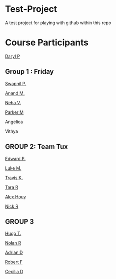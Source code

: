 # Test-Project
A test project for playing with github within this repo


# Course Participants

[Daryl P](https://github.com/darylposnett)

**Group 1 : Friday**
-

[Swapnil P.](https://github.com/swap357)

[Anand M.](https://github.com/AnandMasurkar)

[Neha V.](https://github.com/nehavij)

[Parker M](https://github.com/ParkerMartinez)

Angelica

Vithya



**GROUP 2: Team Tux**
-

[Edward P.](https://github.com/ejprok)

[Luke M.](https://github.com/DarkOhms)

[Travis K.](https://github.com/traviskeri)

[Tara R](https://github.com/tararosss)

[Alex Houy](https://github.com/imole209)

[Nick R](https://github.com/ryanrentschler)

**GROUP 3**
-

[Hugo T.](https://github.com/hugotavares225)

[Nolan R](https://github.com/danolanater)

[Adrian D](https://github.com/adavid3)

[Robert F](https://github.com/robertfcsus)

[Cecilia D](https://github.com/CeciliaDominguez)


